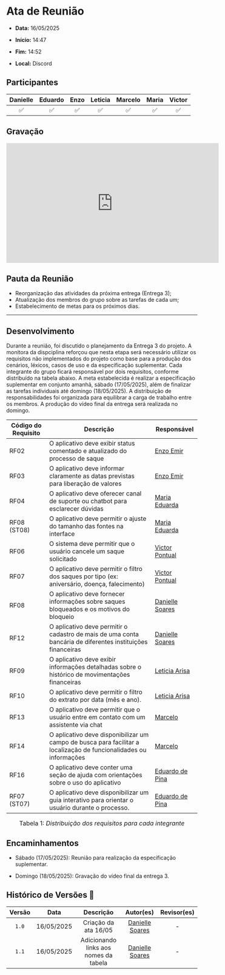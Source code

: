 # Ata de Reunião 

- **Data:** 16/05/2025

- **Início:** 14:47

- **Fim:** 14:52

- **Local:** Discord

## Participantes

| Danielle | Eduardo | Enzo | Leticia | Marcelo | Maria | Victor |
| :-: | :-: | :-: | :-: | :-: | :-: | :-: |
| ✅ | ✅ | ✅ | ✅ | ✅ | ✅ | ✅ |


## Gravação

<p style="text-align: center">
<iframe width="560" height="315" src="https://www.youtube.com/embed/QH1LlvCwenQ?si=g6_kT6h852KaaQGc" title="YouTube video player" frameborder="0" allow="accelerometer; autoplay; clipboard-write; encrypted-media; gyroscope; picture-in-picture; web-share" referrerpolicy="strict-origin-when-cross-origin" allowfullscreen></iframe>
</p>

## Pauta da Reunião

- Reorganização das atividades da próxima entrega (Entrega 3);
- Atualização dos membros do grupo sobre as tarefas de cada um;
- Estabelecimento de metas para os próximos dias.

---

## Desenvolvimento

Durante a reunião, foi discutido o planejamento da Entrega 3 do projeto. A monitora da dispciplina reforçou que nesta etapa será necessário utilizar os requisitos não implementados do projeto como base para a produção dos cenários, léxicos, casos de uso e da especificação suplementar. Cada integrante do grupo ficará responsável por dois requisitos, conforme distribuído na tabela abaixo. A meta estabelecida é realizar a especificação suplementar em conjunto amanhã, sábado (17/05/2025), além de finalizar as tarefas individuais até domingo (18/05/2025). A distribuição de responsabilidades foi organizada para equilibrar a carga de trabalho entre os membros. A produção do vídeo final da entrega será realizada no domingo.

| Código do Requisito | Descrição                                                                                                         | Responsável                                              |
| ------------------- | ----------------------------------------------------------------------------------------------------------------- | -------------------------------------------------------- |
| RF02                | O aplicativo deve exibir status comentado e atualizado do processo de saque                                       | [Enzo Emir](https://github.com/EnzoEmir)                 |
| RF03                | O aplicativo deve informar claramente as datas previstas para liberação de valores                                | [Enzo Emir](https://github.com/EnzoEmir)                 |
| RF04                | O aplicativo deve oferecer canal de suporte ou chatbot para esclarecer dúvidas                                    | [Maria Eduarda](https://github.com/dudaa28)              |
| RF08 (ST08)         | O aplicativo deve permitir o ajuste do tamanho das fontes na interface                                            | [Maria Eduarda](https://github.com/dudaa28)              |
| RF06                | O sistema deve permitir que o usuário cancele um saque solicitado                                                 | [Victor Pontual](https://github.com/VictorPontual)       |
| RF07                | O aplicativo deve permitir o filtro dos saques por tipo (ex: aniversário, doença, falecimento)                    | [Victor Pontual](https://github.com/VictorPontual)       |
| RF08                | O aplicativo deve fornecer informações sobre saques bloqueados e os motivos do bloqueio                           | [Danielle Soares](https://github.com/danielle-soaress)                                          |
| RF12                | O aplicativo deve permitir o cadastro de mais de uma conta bancária de diferentes instituições financeiras        | [Danielle Soares](https://github.com/danielle-soaress)                                          |
| RF09                | O aplicativo deve exibir informações detalhadas sobre o histórico de movimentações financeiras                    | [Leticia Arisa](https://github.com/Leticia-Arisa-K-Higa) |
| RF10                | O aplicativo deve permitir o filtro do extrato por data (mês e ano).                                              | [Leticia Arisa](https://github.com/Leticia-Arisa-K-Higa) |
| RF13                | O aplicativo deve permitir que o usuário entre em contato com um assistente via chat                              | [Marcelo](https://github.com/MM4k)                       |
| RF14                | O aplicativo deve disponibilizar um campo de busca para facilitar a localização de funcionalidades ou informações | [Marcelo](https://github.com/MM4k)                       |
| RF16                | O aplicativo deve conter uma seção de ajuda com orientações sobre o uso do aplicativo                             | [Eduardo de Pina](https://github.com/eduardodpms)        |
| RF07 (ST07)         | O aplicativo deve disponibilizar um guia interativo para orientar o usuário durante o processo.                   | [Eduardo de Pina](https://github.com/eduardodpms)        |

<font size="3"><p style="text-align: center">Tabela 1: *Distribuição dos requisitos para cada integrante*</p></font>
## Encaminhamentos

- Sábado (17/05/2025): Reunião para realização da especificação suplementar.

- Domingo (18/05/2025): Gravação do vídeo final da entrega 3.


## Histórico de Versões 📅

| Versão | Data | Descrição | Autor(es) | Revisor(es) |
| :-: | :-: | :-: | :-: | :-: |
| `1.0`  | 16/05/2025 | Criação da ata 16/05 | [Danielle Soares](https://github.com/danielle-soaress) | - |
| `1.1`  | 16/05/2025 | Adicionando links aos nomes da tabela | [Danielle Soares](https://github.com/danielle-soaress) | - |